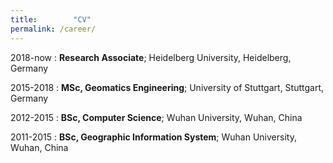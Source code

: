 ```yaml
---
title:        "CV"
permalink: /career/
---
```


2018-now
:   **Research Associate**; Heidelberg University, Heidelberg, Germany

2015-2018
:   **MSc, Geomatics Engineering**; University of
    Stuttgart, Stuttgart, Germany

2012-2015
:   **BSc, Computer Science**; Wuhan University, Wuhan, China

2011-2015
:   **BSc,  Geographic Information System**; Wuhan University, Wuhan, China

